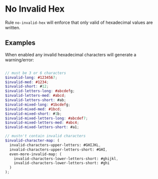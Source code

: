 # No Invalid Hex

Rule `no-invalid-hex` will enforce that only valid of hexadecimal values are written.

## Examples

When enabled any invalid hexadecimal characters will generate a warning/error:

```scss

// must be 3 or 6 characters
$invalid-long: #1234567;
$invalid-med: #1234;
$invalid-short: #12;
$invalid-letters-long: #abcdefg;
$invalid-letters-med: #abcd;
$invalid-letters-short: #ab;
$invalid-mixed-long: #1bcdefg;
$invalid-mixed-med: #1bcd;
$invalid-mixed-short: #1b;
$invalid-mixed-letters-long: #abcdef7;
$invalid-mixed-letters-med: #abc4;
$invalid-mixed-letters-short: #a1;

// mustn't contain invalid characters
$invalid-character-map: (
  invalid-characters-upper-letters: #GHIJKL,
  invalid-characters-upper-letters-short: #GHI,
  even-more-invalid-map: (
    invalid-characters-lower-letters-short: #ghijkl,
    invalid-characters-lower-letters-short: #ghi
  )
);
```
